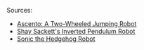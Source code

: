 Sources:
- [Ascento: A Two-Wheeled Jumping Robot](https://arxiv.org/abs/2005.11435)
- [Shay Sackett's Inverted Pendulum Robot](https://www.shaysackett.com/inverted-pendulum-robot/)
- [Sonic the Hedgehog Robot](https://www.youtube.com/watch?v=yF14N03rkS4)
